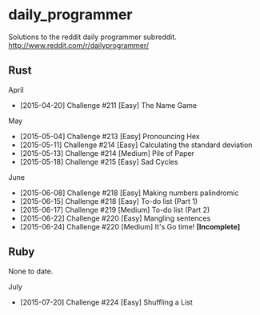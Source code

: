 # daily_programmer

Solutions to the reddit daily programmer subreddit.
http://www.reddit.com/r/dailyprogrammer/

## Rust
 April
- [2015-04-20] Challenge #211 [Easy] The Name Game

May
- [2015-05-04] Challenge #213 [Easy] Pronouncing Hex
- [2015-05-11] Challenge #214 [Easy] Calculating the standard deviation
- [2015-05-13] Challenge #214 [Medium] Pile of Paper
- [2015-05-18] Challenge #215 [Easy] Sad Cycles

June
- [2015-06-08] Challenge #218 [Easy] Making numbers palindromic
- [2015-06-15] Challenge #218 [Easy] To-do list (Part 1)
- [2015-06-17] Challenge #219 [Medium] To-do list (Part 2)
- [2015-06-22] Challenge #220 [Easy] Mangling sentences
- [2015-06-24] Challenge #220 [Medium] It's Go time! <b>[Incomplete]</b>

## Ruby
None to date.

July
- [2015-07-20] Challenge #224 [Easy] Shuffling a List

